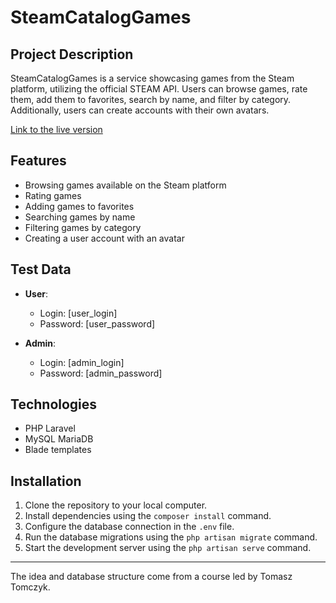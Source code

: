 # SteamCatalogGames

## Project Description
SteamCatalogGames is a service showcasing games from the Steam platform, utilizing the official STEAM API. Users can browse games, rate them, add them to favorites, search by name, and filter by category. Additionally, users can create accounts with their own avatars.

[Link to the live version](INSERT_YOUR_LINK_HERE)

## Features
- Browsing games available on the Steam platform
- Rating games
- Adding games to favorites
- Searching games by name
- Filtering games by category
- Creating a user account with an avatar

## Test Data
- **User**:
  - Login: [user_login]
  - Password: [user_password]
  
- **Admin**:
  - Login: [admin_login]
  - Password: [admin_password]

## Technologies
- PHP Laravel
- MySQL MariaDB
- Blade templates

## Installation
1. Clone the repository to your local computer.
2. Install dependencies using the `composer install` command.
3. Configure the database connection in the `.env` file.
4. Run the database migrations using the `php artisan migrate` command.
5. Start the development server using the `php artisan serve` command.

---

The idea and database structure come from a course led by Tomasz Tomczyk.
